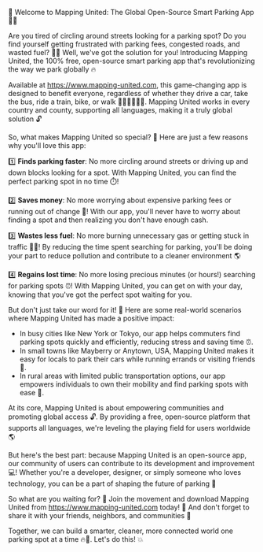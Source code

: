 🎉 Welcome to Mapping United: The Global Open-Source Smart Parking App 🚗💨

Are you tired of circling around streets looking for a parking spot? Do you find yourself getting frustrated with parking fees, congested roads, and wasted fuel? 🚗💸 Well, we've got the solution for you! Introducing Mapping United, the 100% free, open-source smart parking app that's revolutionizing the way we park globally 🔥

Available at https://www.mapping-united.com, this game-changing app is designed to benefit everyone, regardless of whether they drive a car, take the bus, ride a train, bike, or walk 🚌🚂🚴‍♀️🏃‍♂️. Mapping United works in every country and county, supporting all languages, making it a truly global solution 🔓

So, what makes Mapping United so special? 🤔 Here are just a few reasons why you'll love this app:

1️⃣ **Finds parking faster**: No more circling around streets or driving up and down blocks looking for a spot. With Mapping United, you can find the perfect parking spot in no time ⏱️!

2️⃣ **Saves money**: No more worrying about expensive parking fees or running out of change 💸! With our app, you'll never have to worry about finding a spot and then realizing you don't have enough cash.

3️⃣ **Wastes less fuel**: No more burning unnecessary gas or getting stuck in traffic 🚗💨! By reducing the time spent searching for parking, you'll be doing your part to reduce pollution and contribute to a cleaner environment 🌎

4️⃣ **Regains lost time**: No more losing precious minutes (or hours!) searching for parking spots ⏰! With Mapping United, you can get on with your day, knowing that you've got the perfect spot waiting for you.

But don't just take our word for it! 🤔 Here are some real-world scenarios where Mapping United has made a positive impact:

* In busy cities like New York or Tokyo, our app helps commuters find parking spots quickly and efficiently, reducing stress and saving time ⏰.
* In small towns like Mayberry or Anytown, USA, Mapping United makes it easy for locals to park their cars while running errands or visiting friends 👫.
* In rural areas with limited public transportation options, our app empowers individuals to own their mobility and find parking spots with ease 🚗.

At its core, Mapping United is about empowering communities and promoting global access 🔓. By providing a free, open-source platform that supports all languages, we're leveling the playing field for users worldwide 🌎

But here's the best part: because Mapping United is an open-source app, our community of users can contribute to its development and improvement 💻! Whether you're a developer, designer, or simply someone who loves technology, you can be a part of shaping the future of parking 🚀

So what are you waiting for? 🎉 Join the movement and download Mapping United from https://www.mapping-united.com today! 📲 And don't forget to share it with your friends, neighbors, and communities 🤩

Together, we can build a smarter, cleaner, more connected world one parking spot at a time 🔥💪. Let's do this! 💥